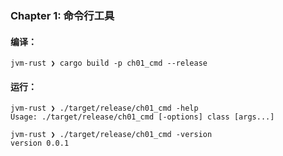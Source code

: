 ### Chapter 1: 命令行工具

#### 编译：

```shell
jvm-rust ❯ cargo build -p ch01_cmd --release
```

#### 运行：

```shell
jvm-rust ❯ ./target/release/ch01_cmd -help
Usage: ./target/release/ch01_cmd [-options] class [args...]

jvm-rust ❯ ./target/release/ch01_cmd -version
version 0.0.1
```
